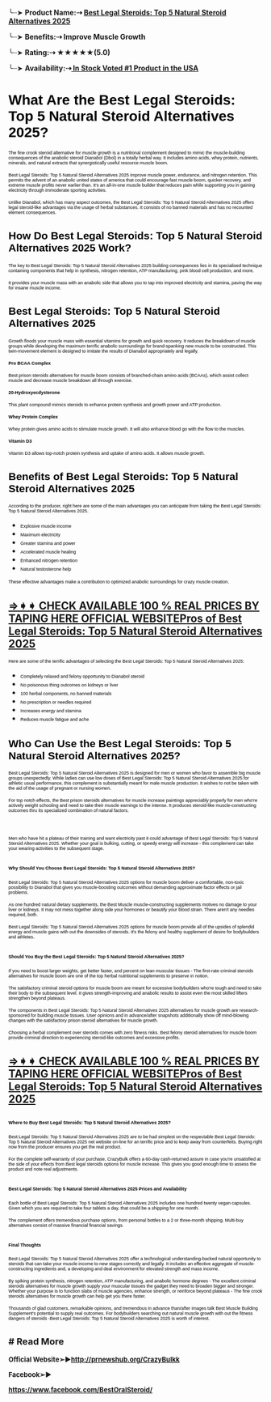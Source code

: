 <p>╰┈➤ <strong>Product Name:⇢ <a href="http://prnewshub.org/CrazyBulkk">Best Legal Steroids: Top 5 Natural Steroid Alternatives 2025</a></strong></p>
<p>╰┈➤ <strong>Benefits:⇢ Improve Muscle Growth</strong></p>
<p>╰┈➤ <strong>Rating:⇢ ★★★★★(5.0)</strong></p>
<p align="justify">╰┈➤ <strong>Availability:⇢<a href="http://prnewshub.org/CrazyBulkk"> In Stock Voted #1 Product in the&nbsp;USA</a></strong></p>
<h1 class="western"><strong><span style="color: #000000;"><span style="font-family: Verdana, Arial, Helvetica, sans-serif;">What Are the Best Legal Steroids: Top 5 Natural Steroid Alternatives 2025?</span></span></strong></h1>
<p><span style="color: #000000;"><span style="font-family: Verdana, Arial, Helvetica, sans-serif;"><span style="font-size: xx-small;">The fine crook steroid alternative for muscle growth is a nutritional complement designed to mimic the muscle-building consequences of the anabolic steroid Dianabol (Dbol) in a totally herbal way. It includes amino acids, whey protein, nutrients, minerals, and natural extracts that synergistically useful resource muscle boom.</span></span></span></p>
<p><span style="color: #000000;"><span style="font-family: Verdana, Arial, Helvetica, sans-serif;"><span style="font-size: xx-small;">Best Legal Steroids: Top 5 Natural Steroid Alternatives 2025 improve muscle power, endurance, and nitrogen retention. This permits the advent of an anabolic united states of america that could encourage fast muscle boom, quicker recovery, and extreme muscle profits never earlier than. It's an all-in-one muscle builder that reduces pain while supporting you in gaining electricity through immoderate sporting activities.</span></span></span></p>
<p><span style="color: #000000;"><span style="font-family: Verdana, Arial, Helvetica, sans-serif;"><span style="font-size: xx-small;">Unlike Dianabol, which has many aspect outcomes, the Best Legal Steroids: Top 5 Natural Steroid Alternatives 2025 offers legal steroid-like advantages via the usage of herbal substances. It consists of no banned materials and has no recounted element consequences.</span></span></span></p>
<h2 class="western"><span style="color: #000000;"><span style="font-family: Verdana, Arial, Helvetica, sans-serif;">How Do Best Legal Steroids: Top 5 Natural Steroid Alternatives 2025 Work?</span></span></h2>
<p><span style="color: #000000;"><span style="font-family: Verdana, Arial, Helvetica, sans-serif;"><span style="font-size: xx-small;">The key to Best Legal Steroids: Top 5 Natural Steroid Alternatives 2025 building consequences lies in its specialised technique containing components that help in synthesis, nitrogen retention, ATP manufacturing, pink blood cell production, and more.</span></span></span></p>
<p><span style="color: #000000;"><span style="font-family: Verdana, Arial, Helvetica, sans-serif;"><span style="font-size: xx-small;">It provides your muscle mass with an anabolic side that allows you to tap into improved electricity and stamina, paving the way for insane muscle income.</span></span></span></p>
<h2 class="western"><span style="color: #000000;"><span style="font-family: Verdana, Arial, Helvetica, sans-serif;">Best Legal Steroids: Top 5 Natural Steroid Alternatives 2025</span></span></h2>
<p><span style="color: #000000;"><span style="font-family: Verdana, Arial, Helvetica, sans-serif;"><span style="font-size: xx-small;">Growth floods your muscle mass with essential vitamins for growth and quick recovery. It reduces the breakdown of muscle groups while developing the maximum terrific anabolic surroundings for brand-spanking new muscle to be constructed. This twin-movement element is designed to imitate the results of Dianabol appropriately and legally.</span></span></span></p>
<p><strong><span style="color: #000000;"><span style="font-family: Verdana, Arial, Helvetica, sans-serif;"><span style="font-size: xx-small;">Pro BCAA Complex</span></span></span></strong></p>
<p><span style="color: #000000;"><span style="font-family: Verdana, Arial, Helvetica, sans-serif;"><span style="font-size: xx-small;">Best prison steroids alternatives for muscle boom consists of branched-chain amino acids (BCAAs), which assist collect muscle and decrease muscle breakdown all through exercise.</span></span></span></p>
<p><strong><span style="color: #000000;"><span style="font-family: Verdana, Arial, Helvetica, sans-serif;"><span style="font-size: xx-small;">20-Hydroxyecdysterone</span></span></span></strong></p>
<p><span style="color: #000000;"><span style="font-family: Verdana, Arial, Helvetica, sans-serif;"><span style="font-size: xx-small;">This plant compound mimics steroids to enhance protein synthesis and growth power and ATP production.</span></span></span></p>
<p><strong><span style="color: #000000;"><span style="font-family: Verdana, Arial, Helvetica, sans-serif;"><span style="font-size: xx-small;">Whey Protein Complex</span></span></span></strong></p>
<p><span style="color: #000000;"><span style="font-family: Verdana, Arial, Helvetica, sans-serif;"><span style="font-size: xx-small;">Whey protein gives amino acids to stimulate muscle growth. It will also enhance blood go with the flow to the muscles.</span></span></span></p>
<p><strong><span style="color: #000000;"><span style="font-family: Verdana, Arial, Helvetica, sans-serif;"><span style="font-size: xx-small;">Vitamin D3</span></span></span></strong></p>
<p><span style="color: #000000;"><span style="font-family: Verdana, Arial, Helvetica, sans-serif;"><span style="font-size: xx-small;">Vitamin D3 allows top-notch protein synthesis and uptake of amino acids. It allows muscle growth.</span></span></span></p>
<h2 class="western"><span style="color: #000000;"><span style="font-family: Verdana, Arial, Helvetica, sans-serif;">Benefits of Best Legal Steroids: Top 5 Natural Steroid Alternatives 2025</span></span></h2>
<p><span style="color: #000000;"><span style="font-family: Verdana, Arial, Helvetica, sans-serif;"><span style="font-size: xx-small;">According to the producer, right here are some of the main advantages you can anticipate from taking the Best Legal Steroids: Top 5 Natural Steroid Alternatives 2025.</span></span></span></p>
<ul>
<li><span style="color: #000000;"><span style="font-family: Verdana, Arial, Helvetica, sans-serif;"><span style="font-size: xx-small;">Explosive muscle income</span></span></span></li>
<li><span style="color: #000000;"><span style="font-family: Verdana, Arial, Helvetica, sans-serif;"><span style="font-size: xx-small;">Maximum electricity</span></span></span></li>
<li><span style="color: #000000;"><span style="font-family: Verdana, Arial, Helvetica, sans-serif;"><span style="font-size: xx-small;">Greater stamina and power</span></span></span></li>
<li><span style="color: #000000;"><span style="font-family: Verdana, Arial, Helvetica, sans-serif;"><span style="font-size: xx-small;">Accelerated muscle healing</span></span></span></li>
<li><span style="color: #000000;"><span style="font-family: Verdana, Arial, Helvetica, sans-serif;"><span style="font-size: xx-small;">Enhanced nitrogen retention</span></span></span></li>
<li><span style="color: #000000;"><span style="font-family: Verdana, Arial, Helvetica, sans-serif;"><span style="font-size: xx-small;">Natural testosterone help</span></span></span></li>
</ul>
<p><span style="color: #000000;"><span style="font-family: Verdana, Arial, Helvetica, sans-serif;"><span style="font-size: xx-small;">These effective advantages make a contribution to optimized anabolic surroundings for crazy muscle creation.</span></span></span></p>
<h2><a href="http://prnewshub.org/CrazyBulkk">&rArr;➧➧ CHECK AVAILABLE 100 % REAL PRICES BY TAPING HERE OFFICIAL WEBSITEPros of Best Legal Steroids: Top 5 Natural Steroid Alternatives 2025</a></h2>
<p><span style="color: #000000;"><span style="font-family: Verdana, Arial, Helvetica, sans-serif;"><span style="font-size: xx-small;">Here are some of the terrific advantages of selecting the Best Legal Steroids: Top 5 Natural Steroid Alternatives 2025:</span></span></span></p>
<ul>
<li><span style="color: #000000;"><span style="font-family: Verdana, Arial, Helvetica, sans-serif;"><span style="font-size: xx-small;">Completely relaxed and felony opportunity to Dianabol steroid</span></span></span></li>
<li><span style="color: #000000;"><span style="font-family: Verdana, Arial, Helvetica, sans-serif;"><span style="font-size: xx-small;">No poisonous thing outcomes on kidneys or liver</span></span></span></li>
<li><span style="color: #000000;"><span style="font-family: Verdana, Arial, Helvetica, sans-serif;"><span style="font-size: xx-small;">100 herbal components, no banned materials</span></span></span></li>
<li><span style="color: #000000;"><span style="font-family: Verdana, Arial, Helvetica, sans-serif;"><span style="font-size: xx-small;">No prescription or needles required</span></span></span></li>
<li><span style="color: #000000;"><span style="font-family: Verdana, Arial, Helvetica, sans-serif;"><span style="font-size: xx-small;">Increases energy and stamina</span></span></span></li>
<li><span style="color: #000000;"><span style="font-family: Verdana, Arial, Helvetica, sans-serif;"><span style="font-size: xx-small;">Reduces muscle fatigue and ache</span></span></span></li>
</ul>
<h2 class="western"><span style="color: #000000;"><span style="font-family: Verdana, Arial, Helvetica, sans-serif;">Who Can Use the Best Legal Steroids: Top 5 Natural Steroid Alternatives 2025?</span></span></h2>
<p><span style="color: #000000;"><span style="font-family: Verdana, Arial, Helvetica, sans-serif;"><span style="font-size: xx-small;">Best Legal Steroids: Top 5 Natural Steroid Alternatives 2025 is designed for men or women who favor to assemble big muscle groups unexpectedly. While ladies can use low doses of Best Legal Steroids: Top 5 Natural Steroid Alternatives 2025 for athletic usual performance, this complement is substantially meant for male muscle production. It wishes to not be taken with the aid of the usage of pregnant or nursing women.</span></span></span><br /> </p>
<p><span style="color: #000000;"><span style="font-family: Verdana, Arial, Helvetica, sans-serif;"><span style="font-size: xx-small;">For top notch effects, the Best prison steroids alternatives for muscle increase paintings appreciably properly for men who're actively weight schooling and need to take their muscle earnings to the intense. It produces steroid-like muscle-constructing outcomes thru its specialized combination of natural factors.</span></span></span></p>
<p><span style="color: #000000;">&nbsp;</span></p>
<p><span style="color: #000000;"><span style="font-family: Verdana, Arial, Helvetica, sans-serif;"><span style="font-size: xx-small;">Men who have hit a plateau of their training and want electricity past it could advantage of Best Legal Steroids: Top 5 Natural Steroid Alternatives 2025. Whether your goal is bulking, cutting, or speedy energy will increase - this complement can take your wearing activities to the subsequent stage.</span></span></span></p>
<h2><span style="color: #000000;"><span style="font-family: Verdana, Arial, Helvetica, sans-serif;"><span style="font-size: xx-small;">Why Should You Choose Best Legal Steroids: Top 5 Natural Steroid Alternatives 2025?</span></span></span></h2>
<p><span style="color: #000000;"><span style="font-family: Verdana, Arial, Helvetica, sans-serif;"><span style="font-size: xx-small;">Best Legal Steroids: Top 5 Natural Steroid Alternatives 2025 options for muscle boom deliver a comfortable, non-toxic possibility to Dianabol that gives you muscle-boosting outcomes without demanding approximate factor effects or jail problems.</span></span></span></p>
<p><span style="color: #000000;"><span style="font-family: Verdana, Arial, Helvetica, sans-serif;"><span style="font-size: xx-small;">As one hundred natural dietary supplements, the Best Muscle muscle-constructing supplements motives no damage to your liver or kidneys. It may not mess together along side your hormones or beautify your blood strain. There aren't any needles required, both.</span></span></span></p>
<p><span style="color: #000000;"><span style="font-family: Verdana, Arial, Helvetica, sans-serif;"><span style="font-size: xx-small;">Best Legal Steroids: Top 5 Natural Steroid Alternatives 2025 options for muscle boom provide all of the upsides of splendid energy and muscle gains with out the downsides of steroids. It's the felony and healthy supplement of desire for bodybuilders and athletes.</span></span></span></p>
<h2><span style="color: #000000;"><span style="font-family: Verdana, Arial, Helvetica, sans-serif;"><span style="font-size: xx-small;">Should You Buy the Best Legal Steroids: Top 5 Natural Steroid Alternatives 2025?</span></span></span></h2>
<p><span style="color: #000000;"><span style="font-family: Verdana, Arial, Helvetica, sans-serif;"><span style="font-size: xx-small;">If you need to boost larger weights, get better faster, and percent on lean muscular tissues - The first-rate criminal steroids alternatives for muscle boom are one of the top herbal nutritional supplements to preserve in notion.</span></span></span></p>
<p><span style="color: #000000;"><span style="font-family: Verdana, Arial, Helvetica, sans-serif;"><span style="font-size: xx-small;">The satisfactory criminal steroid options for muscle boom are meant for excessive bodybuilders who're tough and need to take their body to the subsequent level. It gives strength-improving and anabolic results to assist even the most skilled lifters strengthen beyond plateaus.</span></span></span></p>
<p><span style="color: #000000;"><span style="font-family: Verdana, Arial, Helvetica, sans-serif;"><span style="font-size: xx-small;">The components in Best Legal Steroids: Top 5 Natural Steroid Alternatives 2025 alternatives for muscle growth are research-sponsored for building muscle tissues. User opinions and in advance/after snapshots additionally show off mind-blowing changes with the satisfactory prison steroid alternatives for muscle growth.</span></span></span></p>
<p><span style="color: #000000;"><span style="font-family: Verdana, Arial, Helvetica, sans-serif;"><span style="font-size: xx-small;">Choosing a herbal complement over steroids comes with zero fitness risks. Best felony steroid alternatives for muscle boom provide criminal direction to experiencing steroid-like outcomes and excessive profits.</span></span></span></p>
<h2><a href="http://prnewshub.org/CrazyBulkk">&rArr;➧➧ CHECK AVAILABLE 100 % REAL PRICES BY TAPING HERE OFFICIAL WEBSITEPros of Best Legal Steroids: Top 5 Natural Steroid Alternatives 2025</a></h2>
<h2><strong><span style="color: #000000;"><span style="font-family: Verdana, Arial, Helvetica, sans-serif;"><span style="font-size: xx-small;">Where to Buy Best Legal Steroids: Top 5 Natural Steroid Alternatives 2025?</span></span></span></strong></h2>
<p><span style="color: #000000;"><span style="font-family: Verdana, Arial, Helvetica, sans-serif;"><span style="font-size: xx-small;">Best Legal Steroids: Top 5 Natural Steroid Alternatives 2025 are to be had simplest on the respectable Best Legal Steroids: Top 5 Natural Steroid Alternatives 2025 net website on-line for an terrific price and to keep away from counterfeits. Buying right now from the producer ensures you get the real product.</span></span></span></p>
<p><span style="color: #000000;"><span style="font-family: Verdana, Arial, Helvetica, sans-serif;"><span style="font-size: xx-small;">For the complete self-warranty of your purchase, CrazyBulk offers a 60-day cash-returned assure in case you're unsatisfied at the side of your effects from Best legal steroids options for muscle increase. This gives you good enough time to assess the product and note real adjustments.</span></span></span></p>
<h2><span style="color: #000000;"><span style="font-family: Verdana, Arial, Helvetica, sans-serif;"><span style="font-size: xx-small;">Best Legal Steroids: Top 5 Natural Steroid Alternatives 2025 Prices and Availability</span></span></span></h2>
<p><span style="color: #000000;"><span style="font-family: Verdana, Arial, Helvetica, sans-serif;"><span style="font-size: xx-small;">Each bottle of Best Legal Steroids: Top 5 Natural Steroid Alternatives 2025 includes one hundred twenty vegan capsules. Given which you are required to take four tablets a day, that could be a shipping for one month.</span></span></span></p>
<p><span style="color: #000000;"><span style="font-family: Verdana, Arial, Helvetica, sans-serif;"><span style="font-size: xx-small;">The complement offers tremendous purchase options, from personal bottles to a 2 or three-month shipping. Multi-buy alternatives consist of massive financial financial savings.</span></span></span></p>
<h2><span style="color: #000000;"><span style="font-family: Verdana, Arial, Helvetica, sans-serif;"><span style="font-size: xx-small;">Final Thoughts</span></span></span></h2>
<p><span style="color: #000000;"><span style="font-family: Verdana, Arial, Helvetica, sans-serif;"><span style="font-size: xx-small;">Best Legal Steroids: Top 5 Natural Steroid Alternatives 2025 offer a technological understanding-backed natural opportunity to steroids that can take your muscle income to new stages correctly and legally. It includes an effective aggregate of muscle-constructing ingredients and, a developing and deal environment for elevated strength and mass income.</span></span></span></p>
<p><span style="color: #000000;"><span style="font-family: Verdana, Arial, Helvetica, sans-serif;"><span style="font-size: xx-small;">By spiking protein synthesis, nitrogen retention, ATP manufacturing, and anabolic hormone degrees - The excellent criminal steroids alternatives for muscle growth supply your muscular tissues the gadget they need to broaden bigger and stronger. Whether your purpose is to function slabs of muscle agencies, enhance strength, or reinforce beyond plateaus - The fine crook steroids alternatives for muscle growth can help get you there faster.</span></span></span></p>
<p><span style="color: #000000;"><span style="font-family: Verdana, Arial, Helvetica, sans-serif;"><span style="font-size: xx-small;">Thousands of glad customers, remarkable opinions, and tremendous in advance than/after images talk Best Muscle Building Supplement's potential to supply real outcomes. For bodybuilders searching out natural muscle growth with out the fitness dangers of steroids -Best Legal Steroids: Top 5 Natural Steroid Alternatives 2025 is worth of interest.</span></span></span></p>
<h2><span style="font-size: large;"><strong># Rea</strong></span><span style="font-size: large;"><strong>d More</strong></span></h2>
<p><strong><span style="font-size: small;">Official Website</span></strong><strong><span style="font-size: small;">➢▶</span></strong><strong><a href="http://prnewshub.org/CrazyBulkk"><span style="font-size: small;">http://prnewshub.org/CrazyBulkk</span></a></strong></p>
<p><strong><span style="font-size: small;"><strong>Faceb</strong></span></strong><strong><span style="font-size: small;"><strong>ook</strong></span></strong><strong><span style="font-size: small;"><strong>➢▶</strong></span></strong></p>
<p><strong><a href="https://www.facebook.com/BestOralSteroid/"><span style="font-size: small;"><strong>https://www.facebook.com/BestOralSteroid/</strong></span></a></strong></p>
<p>&nbsp;</p>
<p>&nbsp;</p>
